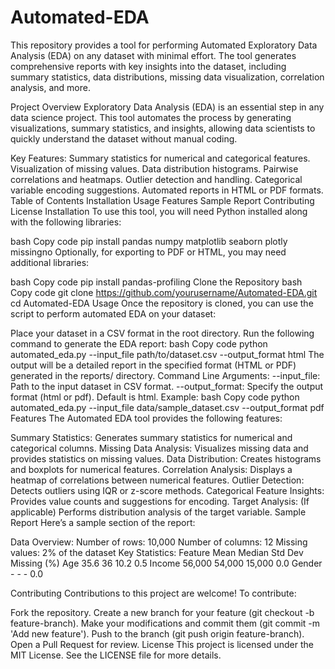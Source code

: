 # Automated-EDA

This repository provides a tool for performing Automated Exploratory Data Analysis (EDA) on any dataset with minimal effort. The tool generates comprehensive reports with key insights into the dataset, including summary statistics, data distributions, missing data visualization, correlation analysis, and more.

Project Overview
Exploratory Data Analysis (EDA) is an essential step in any data science project. This tool automates the process by generating visualizations, summary statistics, and insights, allowing data scientists to quickly understand the dataset without manual coding.

Key Features:
Summary statistics for numerical and categorical features.
Visualization of missing values.
Data distribution histograms.
Pairwise correlations and heatmaps.
Outlier detection and handling.
Categorical variable encoding suggestions.
Automated reports in HTML or PDF formats.
Table of Contents
Installation
Usage
Features
Sample Report
Contributing
License
Installation
To use this tool, you will need Python installed along with the following libraries:

bash
Copy code
pip install pandas numpy matplotlib seaborn plotly missingno
Optionally, for exporting to PDF or HTML, you may need additional libraries:

bash
Copy code
pip install pandas-profiling
Clone the Repository
bash
Copy code
git clone https://github.com/yourusername/Automated-EDA.git
cd Automated-EDA
Usage
Once the repository is cloned, you can use the script to perform automated EDA on your dataset:

Place your dataset in a CSV format in the root directory.
Run the following command to generate the EDA report:
bash
Copy code
python automated_eda.py --input_file path/to/dataset.csv --output_format html
The output will be a detailed report in the specified format (HTML or PDF) generated in the reports/ directory.
Command Line Arguments:
--input_file: Path to the input dataset in CSV format.
--output_format: Specify the output format (html or pdf). Default is html.
Example:
bash
Copy code
python automated_eda.py --input_file data/sample_dataset.csv --output_format pdf
Features
The Automated EDA tool provides the following features:

Summary Statistics: Generates summary statistics for numerical and categorical columns.
Missing Data Analysis: Visualizes missing data and provides statistics on missing values.
Data Distribution: Creates histograms and boxplots for numerical features.
Correlation Analysis: Displays a heatmap of correlations between numerical features.
Outlier Detection: Detects outliers using IQR or z-score methods.
Categorical Feature Insights: Provides value counts and suggestions for encoding.
Target Analysis: (If applicable) Performs distribution analysis of the target variable.
Sample Report
Here’s a sample section of the report:

Data Overview:
Number of rows: 10,000
Number of columns: 12
Missing values: 2% of the dataset
Key Statistics:
Feature	Mean	Median	Std Dev	Missing (%)
Age	35.6	36	10.2	0.5
Income	56,000	54,000	15,000	0.0
Gender	-	-	-	0.0

Contributing
Contributions to this project are welcome! To contribute:

Fork the repository.
Create a new branch for your feature (git checkout -b feature-branch).
Make your modifications and commit them (git commit -m 'Add new feature').
Push to the branch (git push origin feature-branch).
Open a Pull Request for review.
License
This project is licensed under the MIT License. See the LICENSE file for more details.
